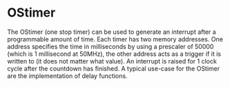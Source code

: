 # OStimer
The OStimer (one stop timer) can be used to generate an interrupt after a programmable amount of time. Each timer has two memory addresses. One address specifies the time in milliseconds by using a prescaler of 50000 (which is 1 millisecond at 50MHz), the other address acts as a trigger if it is written to (it does not matter what value). An interrupt is raised for 1 clock cycle after the countdown has finished. A typical use-case for the OStimer are the implementation of delay functions.